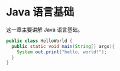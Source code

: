 # Java 语言基础

这一章主要讲解 Java 语言基础。

```java
public class HelloWorld {
  public static void main(String[] args){
    System.out.print("hello, world!");
  }
}
```
